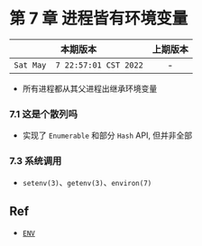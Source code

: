# 第 7 章 进程皆有环境变量

|本期版本| 上期版本
|:---:|:---:
`Sat May  7 22:57:01 CST 2022` | -


* 所有进程都从其父进程出继承环境变量

### 7.1 这是个散列吗

* 实现了 `Enumerable` 和部分 `Hash` API, 但并非全部

### 7.3 系统调用

* `setenv(3)`、`getenv(3)`、`environ(7)`

## Ref

* [`ENV`](https://docs.ruby-lang.org/en/3.1/ENV.html)